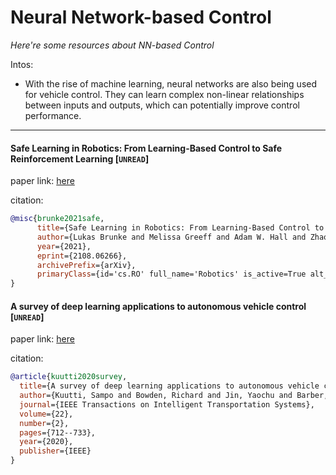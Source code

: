 # Neural Network-based Control
*Here're some resources about NN-based Control*

Intos: 
* With the rise of machine learning, neural networks are also being used for vehicle control. They can learn complex non-linear relationships between inputs and outputs, which can potentially improve control performance.

---


#### Safe Learning in Robotics: From Learning-Based Control to Safe Reinforcement Learning [`UNREAD`]

paper link: [here](https://arxiv.org/pdf/2108.06266)

citation:

```bibtex
@misc{brunke2021safe,
      title={Safe Learning in Robotics: From Learning-Based Control to Safe Reinforcement Learning}, 
      author={Lukas Brunke and Melissa Greeff and Adam W. Hall and Zhaocong Yuan and Siqi Zhou and Jacopo Panerati and Angela P. Schoellig},
      year={2021},
      eprint={2108.06266},
      archivePrefix={arXiv},
      primaryClass={id='cs.RO' full_name='Robotics' is_active=True alt_name=None in_archive='cs' is_general=False description='Roughly includes material in ACM Subject Class I.2.9.'}
}
```

#### A survey of deep learning applications to autonomous vehicle control [`UNREAD`]

paper link: [here](https://arxiv.org/pdf/1912.10773)

citation: 
```bibtex
@article{kuutti2020survey,
  title={A survey of deep learning applications to autonomous vehicle control},
  author={Kuutti, Sampo and Bowden, Richard and Jin, Yaochu and Barber, Phil and Fallah, Saber},
  journal={IEEE Transactions on Intelligent Transportation Systems},
  volume={22},
  number={2},
  pages={712--733},
  year={2020},
  publisher={IEEE}
}
```